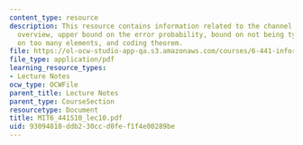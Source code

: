 ```yaml
---
content_type: resource
description: This resource contains information related to the channel coding theorem
  overview, upper bound on the error probability, bound on not being typical, bound
  on too many elements, and coding theorem.
file: https://ol-ocw-studio-app-qa.s3.amazonaws.com/courses/6-441-information-theory-spring-2010/93094810ddb230ccd0fef1f4e00289be_MIT6_441S10_lec10.pdf
file_type: application/pdf
learning_resource_types:
- Lecture Notes
ocw_type: OCWFile
parent_title: Lecture Notes
parent_type: CourseSection
resourcetype: Document
title: MIT6_441S10_lec10.pdf
uid: 93094810-ddb2-30cc-d0fe-f1f4e00289be
---
```

